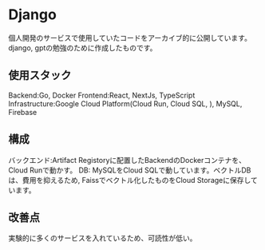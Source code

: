 # Django

個人開発のサービスで使用していたコードをアーカイブ的に公開しています。django, gptの勉強のために作成したものです。

## 使用スタック
Backend:Go, Docker
Frontend:React, NextJs, TypeScript
Infrastructure:Google Cloud Platform(Cloud Run, Cloud SQL, ), MySQL, Firebase

## 構成
バックエンド:Artifact Registoryに配置したBackendのDockerコンテナを、Cloud Runで動かす。
DB: MySQLをCloud SQLで動しています。ベクトルDBは、費用を抑えるため,
Faissでベクトル化したものをCloud Storageに保存しています。

## 改善点
実験的に多くのサービスを入れているため、可読性が低い。